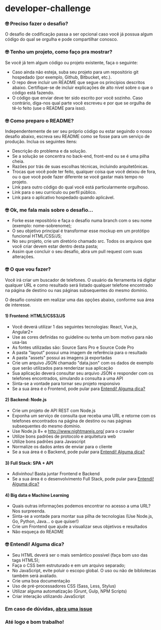 # developer-challenge

### 🤓  Preciso fazer o desafio?

O desafio de codificação passa a ser opcional caso você já possua algum código do qual se orgulha e pode compartilhar conosco.

### 🤓  Tenho um projeto, como faço pra mostrar?

Se você já tem algum código ou projeto existente, faça o seguinte:

- Caso ainda não esteja, suba seu projeto para um repositório git hospedado (por exemplo, Github, Bitbucket, etc.).
- O repo deve incluir um README que segue os princípios descritos abaixo. Certifique-se de incluir explicações de alto nível sobre o que o código está fazendo.
- O código que enviar deve ter sido escrito por você sozinho. Caso contrário, diga-nos qual parte você escreveu e por que se orgulha de tê-lo feito (use o README para isso).

### 🤓  Como preparo o README?

Independentemente de ser seu próprio código ou estar seguindo o nosso desafio abaixo, escreva seu README como se fosse para um serviço de produção. Inclua os seguintes itens:

- Descrição do problema e da solução.
- Se a solução se concentra no back-end, front-end ou se é uma pilha cheia.
- Razões por trás de suas escolhas técnicas, incluindo arquitetônicas.
- Trocas que você pode ter feito, qualquer coisa que você deixou de fora, ou o que você pode fazer diferente se você gastar mais tempo no projeto.
- Link para outro código do qual você está particularmente orgulhoso.
- Link para o seu currículo ou perfil público.
- Link para o aplicativo hospedado quando aplicável.


### 🤓  Ok, me fala mais sobre o desafio...

- Forke esse repositório e faça o desafio numa branch com o seu nome (exemplo: nome-sobrenome);
- O seu objetivo principal é transformar esse mockup em um protótipo funcional HTML/CSS/JS;
- No seu projeto, crie um diretório chamado src. Todos os arquivos que você criar devem estar dentro desta pasta;
- Assim que concluir o seu desafio, abra um pull request com suas alterações.

### 🤓  O que vou fazer?

Você irá criar um buscador de telefones. O usuário da ferramenta irá digitar qualquer URL e como resultado será listado qualquer telefone encontrado na página de destino ou nas páginas subsequentes do mesmo domínio.

O desafio consiste em realizar uma das opções abaixo, conforme sua área de interesse.

#### 1) Frontend: HTML5/CSS3/JS

- Você deverá utilizar 1 das seguintes tecnologias: React, Vue.js, Angular2+
- Use as cores definidas no guideline ou tenha um bom motivo para não usa-las
- As fontes utilizadas são: Source Sans Pro e Source Code Pro
- A pasta "layout" possui uma imagem de referência para o resultado
- A pasta "assets" possui as imagens já exportadas
- Crie um arquivo JSON chamado "data.json" com os dados de exemplo que serão utilizados para renderizar sua aplicação
- Sua aplicação deverá consultar seu arquivo JSON e responder com os telefones encontrados, simulando a consulta a uma API
- Sinta-se a vontade para tornar seu projeto responsivo
- Se a sua área é o Frontend, pode pular para [Entendi! Alguma dica?](#--entendi-alguma-dica)

#### 2) Backend: Node.js

- Crie um projeto de API REST com Node.js
- Exponha um serviço de consulta que receba uma URL e retorne com os telefones encontrados na página de destino ou nas páginas subsequentes do mesmo domínio.
- Use Node.js 8+ e http://www.nightmarejs.org/ para o crawler
- Utilize bons padrões de protocolo e arquitetura web
- Utilize bons padrões para Javascript
- Normalize os dados antes de enviar para o cliente
- Se a sua área é o Backend, pode pular para [Entendi! Alguma dica?](#--entendi-alguma-dica)

#### 3) Full Stack: SPA + API

- Adivinhou! Basta juntar Frontend e Backend
- Se a sua área é o desenvolvimento Full Stack, pode pular para [Entendi! Alguma dica?](#--entendi-alguma-dica)


#### 4) Big data e Machine Learning

- Quais outras informações podemos encontrar no acesso a uma URL? Nos surpreenda.
- Sinta-se a vontade para montar sua pilha de tecnologias (Use Node.js, Go, Python, Java... o que quiser!)
- Crie um Frontend que ajude a visualizar seus objetivos e resultados
- Não esqueça do README


### 🤓  Entendi! Alguma dica?

- Seu HTML deverá ser o mais semântico possível (faça bom uso das tags HTML5);
- Faça o CSS bem estruturado e em um arquivo separado;
- No JavaScript, evite poluir o escopo global. O uso ou não de bibliotecas também será avaliado.
- Crie uma boa documentação
- Uso de pré-processadores CSS (Sass, Less, Stylus)
- Utilizar alguma automatização (Grunt, Gulp, NPM Scripts)
- Criar interação utilizando JavaScript


### Em caso de dúvidas, [abra uma issue](https://github.com/btscp/developer-challenge/issues)

### Até logo e bom trabalho!
